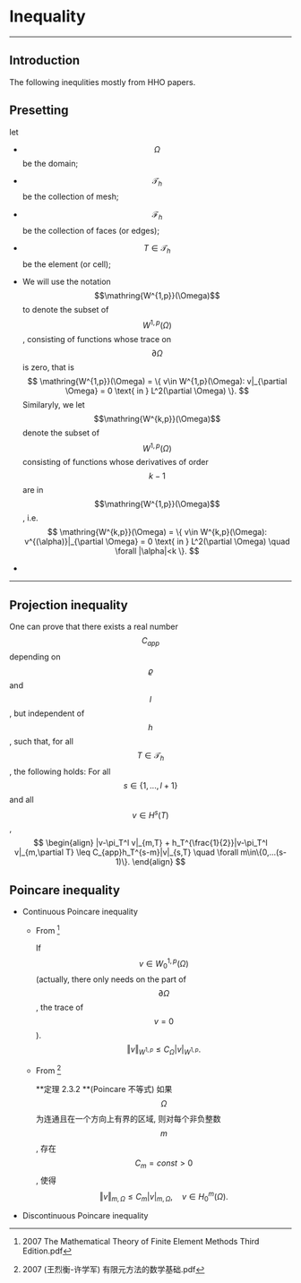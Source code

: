 # Inequality

---

## Introduction

The following inequlities mostly from HHO papers.



## Presetting

let 

- $$\Omega$$ be the domain;

- $$\mathcal T_h$$ be the collection of mesh;

- $$\mathcal F_h$$ be the collection of faces (or edges);

- $$T\in \mathcal T_h$$ be the element (or cell);

- We will use the notation $$\mathring{W^{1,p}}(\Omega)$$ to denote the subset of $$W^{1,p}(\Omega)$$, consisting of functions whose trace on $$\partial \Omega$$ is zero, that is 
  $$
  \mathring{W^{1,p}}(\Omega) = \{ v\in W^{1,p}(\Omega): v|_{\partial \Omega} = 0 \text{ in } L^2(\partial \Omega) \}.
  $$
  Similaryly, we let $$\mathring{W^{k,p}}(\Omega)$$ denote the subset of $$W^{1,p}(\Omega)$$ consisting of functions whose derivatives of order $$k-1$$ are in $$\mathring{W^{1,p}}(\Omega)$$, i.e.
  $$
  \mathring{W^{k,p}}(\Omega) = \{ v\in W^{k,p}(\Omega): v^{(\alpha)}|_{\partial \Omega} = 0 \text{ in } L^2(\partial \Omega) \quad \forall |\alpha|<k \}.
  $$

- 



---

## Projection inequality

One can prove that there exists a real number $$ C_{app} $$ depending on $$ \varrho $$ and $$ l $$, but independent of $$ h $$, such that, for all  $$T\in\mathcal{T}_h$$ , the following holds: For all $$ s\in\{1,...,l+1\} $$ and all $$ v\in H^s(T) $$, 
$$
\begin{align}
	|v-\pi_T^l v|_{m,T} + h_T^{\frac{1}{2}}|v-\pi_T^l v|_{m,\partial T} \leq C_{app}h_T^{s-m}|v|_{s,T} \quad \forall m\in\{0,...(s-1)\}.
\end{align}
$$


## Poincare inequality

- Continuous Poincare inequality

  - From [^2007_1]

    If $$v\in W_0^{1,p}(\Omega)$$ (actually, there only needs on the part of $$\partial\Omega$$, the trace of $$v = 0$$).
    $$
    \Vert v \Vert_{W^{1,p}} \leq C_\Omega | v |_{W^{1,p}}.
    $$

  - From [^2007_2]

    **定理 2.3.2 **(Poincare 不等式) 如果 $$\Omega$$ 为连通且在一个方向上有界的区域, 则对每个非负整数 $$m$$, 存在 $$C_m=const > 0$$, 使得
    $$
    \Vert v \Vert_{m,\Omega} \leq C_m \vert v \vert_{m,\Omega}, \quad v \in H_0^m(\Omega).
    $$
    

  [^2007_1]: 2007 The Mathematical Theory of Finite Element Methods Third Edition.pdf
  [^2007_2]: 2007 (王烈衡-许学军) 有限元方法的数学基础.pdf

- Discontinuous Poincare inequality
